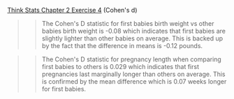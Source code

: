 [Think Stats Chapter 2 Exercise 4](http://greenteapress.com/thinkstats2/html/thinkstats2003.html#toc24) (Cohen's d)

>> The Cohen's D statistic for first babies birth weight vs other babies birth weight is -0.08 which indicates that first babies are slightly lighter than other babies on average. This is backed up by the fact that the difference in means is -0.12 pounds. 

>> The Cohen's D statistic for pregnancy length when comparing first babies to others is 0.029 which indicates that first pregnancies last marginally longer than others on average. This is confirmed by the mean difference which is 0.07 weeks longer for first babies. 
